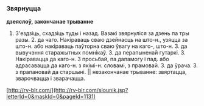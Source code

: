 ### Звярнуцца
**дзеяслоў, закончанае трыванне**

1. З'ездзіць, схадзіць туды і назад. Вазакі звярнуліся за дзень па тры разы. 2. да чаго. Накіраваць сваю дзейнасць на што-н., узяцца за што-н. або накіраваць паўторна сваю ўвагу на каго-, што-н. З. да вывучэння старажытных помнікаў. З. да перапыненай гутаркі. 3. Накіравацца да каго-н. З просьбай, па дапамогу і пад. або адрасавацца да каго-н. з якімі-н. словамі, з прамовай. З. да ўрача. З. з прапановай да старшыні. || незакончанае трыванне: звяртацца, зварочвацца і зварачацца.

<a rel="author">[http://rv-blr.com/](http://rv-blr.com/slounik.jsp?letterId=0&maskId=0&pageId=1131)</a>
